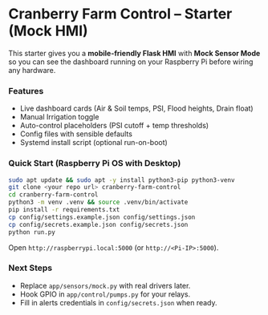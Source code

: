 # Cranberry Farm Control – Starter (Mock HMI)

This starter gives you a **mobile-friendly Flask HMI** with **Mock Sensor Mode** so you can see the dashboard running on your Raspberry Pi before wiring any hardware.

### Features
- Live dashboard cards (Air & Soil temps, PSI, Flood heights, Drain float)
- Manual Irrigation toggle
- Auto-control placeholders (PSI cutoff + temp thresholds)
- Config files with sensible defaults
- Systemd install script (optional run-on-boot)

### Quick Start (Raspberry Pi OS with Desktop)

```bash
sudo apt update && sudo apt -y install python3-pip python3-venv
git clone <your repo url> cranberry-farm-control
cd cranberry-farm-control
python3 -m venv .venv && source .venv/bin/activate
pip install -r requirements.txt
cp config/settings.example.json config/settings.json
cp config/secrets.example.json config/secrets.json
python run.py
```
Open `http://raspberrypi.local:5000` (or `http://<Pi-IP>:5000`).

### Next Steps
- Replace `app/sensors/mock.py` with real drivers later.
- Hook GPIO in `app/control/pumps.py` for your relays.
- Fill in alerts credentials in `config/secrets.json` when ready.
